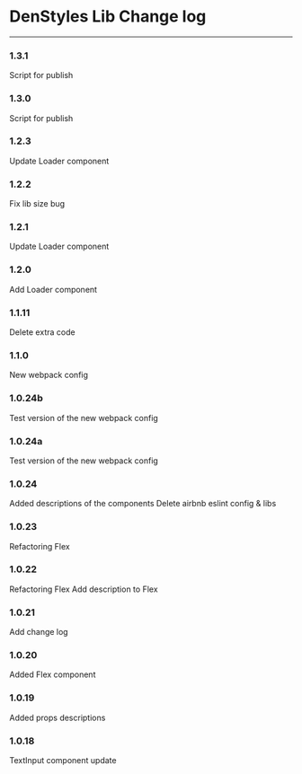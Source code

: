 # DenStyles Lib Change log

---

### 1.3.1

Script for publish

### 1.3.0

Script for publish

### 1.2.3

Update Loader component

### 1.2.2

Fix lib size bug

### 1.2.1

Update Loader component

### 1.2.0

Add Loader component

### 1.1.11

Delete extra code

### 1.1.0

New webpack config

### 1.0.24b

Test version of the new webpack config

### 1.0.24a

Test version of the new webpack config

### 1.0.24

Added descriptions of the components
Delete airbnb eslint config & libs

### 1.0.23

Refactoring Flex

### 1.0.22

Refactoring Flex
Add description to Flex

### 1.0.21

Add change log

### 1.0.20

Added Flex component

### 1.0.19

Added props descriptions

### 1.0.18

TextInput component update
